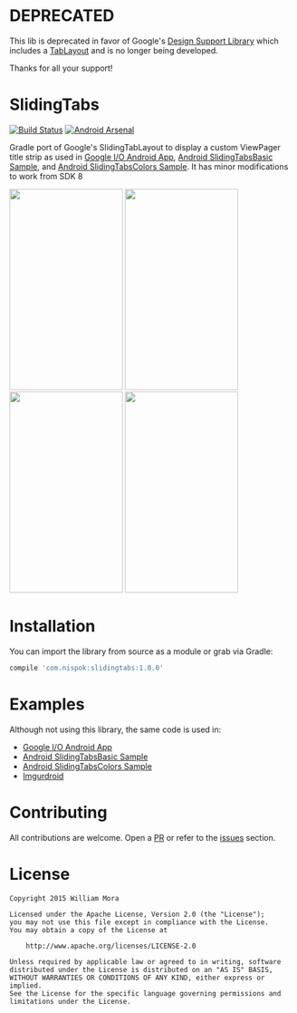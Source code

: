 # DEPRECATED
This lib is deprecated in favor of Google's [Design Support Library](http://developer.android.com/tools/support-library/features.html#design) which includes a [TabLayout](https://developer.android.com/reference/android/support/design/widget/TabLayout.html) and is no longer being developed.

Thanks for all your support!

# SlidingTabs
[![Build Status](https://travis-ci.org/nispok/slidingtabs.svg?branch=master)](https://travis-ci.org/nispok/slidingtabs) [![Android Arsenal](https://img.shields.io/badge/Android%20Arsenal-SlidingTabs-brightgreen.svg?style=flat)](https://android-arsenal.com/details/1/1253)

Gradle port of Google's SlidingTabLayout to display a custom ViewPager title strip as used in
[Google I/O Android App](https://github.com/google/iosched),
[Android SlidingTabsBasic Sample](https://github.com/googlesamples/android-SlidingTabsBasic/), and
[Android SlidingTabsColors Sample](https://github.com/googlesamples/android-SlidingTabsColors/). It
has minor modifications to work from SDK 8

<img src="./art/screenshot_1.png" width=200 height=355 />
<img src="./art/screenshot_2.png" width=200 height=355 />
<img src="./art/screenshot_3.png" width=200 height=355 />
<img src="./art/screenshot_4.png" width=200 height=355 />

# Installation
You can import the library from source as a module or grab via Gradle:

 ```groovy
 compile 'com.nispok:slidingtabs:1.0.0'
 ```

# Examples
Although not using this library, the same code is used in:
* [Google I/O Android App](https://github.com/google/iosched)
* [Android SlidingTabsBasic Sample](https://github.com/googlesamples/android-SlidingTabsBasic/)
* [Android SlidingTabsColors Sample](https://github.com/googlesamples/android-SlidingTabsColors/)
* [Imgurdroid](https://github.com/nispok/imgurdroid)

# Contributing
All contributions are welcome. Open a [PR](https://github.com/nispok/slidingtabs/pulls) or refer to
the [issues](https://github.com/nispok/slidingtabs/issues) section.

# License
    Copyright 2015 William Mora

    Licensed under the Apache License, Version 2.0 (the "License");
    you may not use this file except in compliance with the License.
    You may obtain a copy of the License at

        http://www.apache.org/licenses/LICENSE-2.0

    Unless required by applicable law or agreed to in writing, software
    distributed under the License is distributed on an "AS IS" BASIS,
    WITHOUT WARRANTIES OR CONDITIONS OF ANY KIND, either express or implied.
    See the License for the specific language governing permissions and
    limitations under the License.
